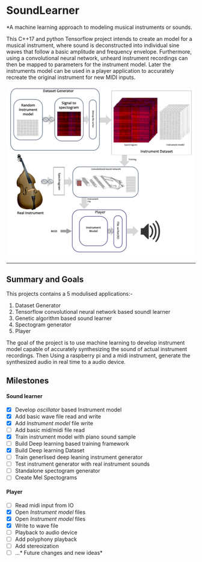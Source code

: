# SoundLearner #
*A machine learning approach to modeling musical instruments or sounds.

This C++17 and python Tensorflow project intends to create an model for a musical instrument, where sound is deconstructed into individual sine waves that follow a basic amplitude and frequency envelope. 
Furthermore, using a convolutional neural network, unheard instrument recordings can then be mapped  to parameters for the instrument model. Later the instruments model can be used in a player application to accurately recreate the original instrument for new MIDI inputs.

![SoundLearner](SoundLearner.jpg)
- - - -

##  Summary and Goals ##
This projects contains a 5 modulised applications:-

1. Dataset Generator
2. Tensorflow convolutional neural network based soundl learner
3. Genetic algorithm based sound learner
4. Spectogram generator
5. Player

The goal of the project is to use machine learning to develop instrument model capable of accurately synthesizing the sound of actual instrument recordings. Then Using a raspberry pi and a midi instrument, generate the synthesized audio in real time to a audio device.

## Milestones ##

#### Sound learner ####
* [x] Develop *oscillator* based Instrument model
* [x] Add basic wave file read and write
* [x] Add *Instrument model* file write
* [ ] Add basic mid/midi file read
* [x] Train instrument model with piano sound sample
* [ ] Build Deep learning based training framework
* [x] Build Deep learning Dataset
* [ ] Train generlised deep leaning instrument generator
* [ ] Test instrument generator with real instrument sounds
* [ ] Standalone spectogram generator
* [ ] Create Mel Spectograms

#### Player ####
* [ ] Read midi input from IO
* [x] Open *Instrument model* files
* [x] Open *Instrument model* files
* [x] Write to wave file
* [ ] Playback to audio device
* [ ] Add polyphony playback
* [ ] Add stereoization
* [ ] ...* Future changes and new ideas*

